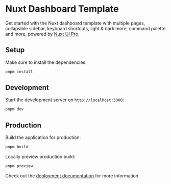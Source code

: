 # Nuxt Dashboard Template

Get started with the Nuxt dashboard template with multiple pages, collapsible sidebar, keyboard shortcuts, light & dark more, command palette and more, powered by [Nuxt UI Pro](https://ui4.nuxt.com/docs/getting-started/).

## Setup

Make sure to install the dependencies:

```bash
pnpm install
```

## Development

Start the development server on `http://localhost:3000`:

```bash
pnpm dev
```

## Production

Build the application for production:

```bash
pnpm build
```

Locally preview production build:

```bash
pnpm preview
```

Check out the [deployment documentation](https://nuxt.com/docs/getting-started/deployment) for more information.

<!-- 
## Renovate integration

Install [Renovate GitHub app](https://github.com/apps/renovate/installations/select_target) on your repository and you are good to go.
 -->
